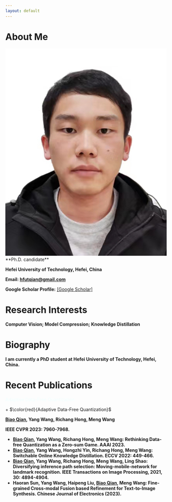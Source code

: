 ```yaml
---
layout: default
---
```


# About Me

<img class="profile-picture" src="biaoqian.jpg">
**Ph.D. candidate**

**Hefei University of Technology, Hefei, China**

**Email: hfutqian@gmail.com**

**Google Scholar Profile:** [\[Google Scholar\]](https://scholar.google.com/citations?user=hSaWNR0AAAAJ)


# Research Interests
**Computer Vision;  Model Compression;  Knowledge Distillation**


# Biography
**I am currently a PhD student at Hefei University of Technology, Hefei, China.**


# Recent Publications
<p style="color: #F0FFFF;">Adaptive Data-Free Quantization</p>
+ $\color{red}{Adaptive Data-Free Quantization}$

  **<u>Biao Qian</u>, Yang Wang, Richang Hong, Meng Wang**
  
  **IEEE CVPR 2023: 7960-7968.**
  
+ **<u>Biao Qian</u>, Yang Wang, Richang Hong, Meng Wang: Rethinking Data-free Quantization as a Zero-sum Game. AAAI 2023.**
+ **<u>Biao Qian</u>, Yang Wang, Hongzhi Yin, Richang Hong, Meng Wang: Switchable Online Knowledge Distillation. ECCV 2022: 449-466.**
+ **<u>Biao Qian</u>, Yang Wang, Richang Hong, Meng Wang, Ling Shao: Diversifying inference path selection: Moving-mobile-network for landmark recognition. IEEE Transactions on Image Processing, 2021, 30: 4894-4904.**
+ **Haoran Sun, Yang Wang, Haipeng Liu, <u>Biao Qian</u>, Meng Wang: Fine-grained Cross-modal Fusion based Refinement for Text-to-Image Synthesis. Chinese Journal of Electronics (2023).**


